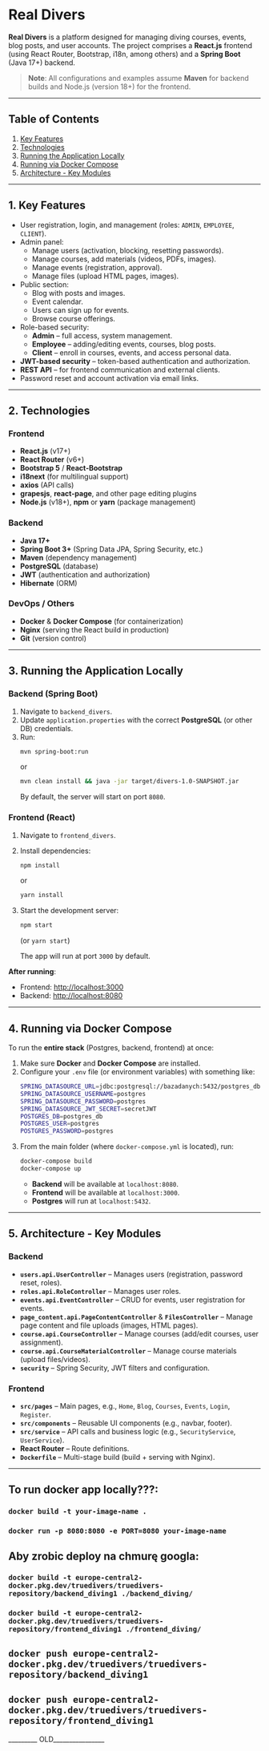 # Real Divers

**Real Divers** is a platform designed for managing diving courses, events, blog posts, and user accounts. The project comprises a **React.js** frontend (using React Router, Bootstrap, i18n, among others) and a **Spring Boot** (Java 17+) backend.

> **Note**: All configurations and examples assume **Maven** for backend builds and Node.js (version 18+) for the frontend.

---

## Table of Contents
1. [Key Features](#key-features)
2. [Technologies](#technologies)
3. [Running the Application Locally](#running-the-application-locally)
4. [Running via Docker Compose](#running-via-docker-compose)
5. [Architecture - Key Modules](#architecture---key-modules)

---

## 1. Key Features <a name="key-features"></a>
- User registration, login, and management (roles: `ADMIN`, `EMPLOYEE`, `CLIENT`).
- Admin panel:
    - Manage users (activation, blocking, resetting passwords).
    - Manage courses, add materials (videos, PDFs, images).
    - Manage events (registration, approval).
    - Manage files (upload HTML pages, images).
- Public section:
    - Blog with posts and images.
    - Event calendar.
    - Users can sign up for events.
    - Browse course offerings.
- Role-based security:
    - **Admin** – full access, system management.
    - **Employee** – adding/editing events, courses, blog posts.
    - **Client** – enroll in courses, events, and access personal data.
- **JWT-based security** – token-based authentication and authorization.
- **REST API** – for frontend communication and external clients.
- Password reset and account activation via email links.

---

## 2. Technologies <a name="technologies"></a>

### Frontend
- **React.js** (v17+)
- **React Router** (v6+)
- **Bootstrap 5** / **React-Bootstrap**
- **i18next** (for multilingual support)
- **axios** (API calls)
- **grapesjs**, **react-page**, and other page editing plugins
- **Node.js** (v18+), **npm** or **yarn** (package management)

### Backend
- **Java 17+**
- **Spring Boot 3+** (Spring Data JPA, Spring Security, etc.)
- **Maven** (dependency management)
- **PostgreSQL** (database)
- **JWT** (authentication and authorization)
- **Hibernate** (ORM)

### DevOps / Others
- **Docker** & **Docker Compose** (for containerization)
- **Nginx** (serving the React build in production)
- **Git** (version control)

---

## 3. Running the Application Locally <a name="running-the-application-locally"></a>

### Backend (Spring Boot)

1. Navigate to `backend_divers`.
2. Update `application.properties` with the correct **PostgreSQL** (or other DB) credentials.
3. Run:
   ```bash
   mvn spring-boot:run
   ```
   or
   ```bash
   mvn clean install && java -jar target/divers-1.0-SNAPSHOT.jar
   ```
   By default, the server will start on port `8080`.

### Frontend (React)

1. Navigate to `frontend_divers`.
2. Install dependencies:
   ```bash
   npm install
   ```
   or
   ```bash
   yarn install
   ```
3. Start the development server:
   ```bash
   npm start
   ```
   (or `yarn start`)

   The app will run at port `3000` by default.

**After running**:
- Frontend: [http://localhost:3000](http://localhost:3000)
- Backend: [http://localhost:8080](http://localhost:8080)

---

## 4. Running via Docker Compose <a name="running-via-docker-compose"></a>

To run the **entire stack** (Postgres, backend, frontend) at once:

1. Make sure **Docker** and **Docker Compose** are installed.
2. Configure your `.env` file (or environment variables) with something like:
   ```bash
   SPRING_DATASOURCE_URL=jdbc:postgresql://bazadanych:5432/postgres_db
   SPRING_DATASOURCE_USERNAME=postgres
   SPRING_DATASOURCE_PASSWORD=postgres
   SPRING_DATASOURCE_JWT_SECRET=secretJWT
   POSTGRES_DB=postgres_db
   POSTGRES_USER=postgres
   POSTGRES_PASSWORD=postgres
   ```
3. From the main folder (where `docker-compose.yml` is located), run:
   ```bash
   docker-compose build
   docker-compose up
   ```
    - **Backend** will be available at `localhost:8080`.
    - **Frontend** will be available at `localhost:3000`.
    - **Postgres** will run at `localhost:5432`.

---

## 5. Architecture - Key Modules <a name="architecture---key-modules"></a>

### Backend
- **`users.api.UserController`** – Manages users (registration, password reset, roles).
- **`roles.api.RoleController`** – Manages user roles.
- **`events.api.EventController`** – CRUD for events, user registration for events.
- **`page_content.api.PageContentController`** & **`FilesController`** – Manage page content and file uploads (images, HTML pages).
- **`course.api.CourseController`** – Manage courses (add/edit courses, user assignment).
- **`course.api.CourseMaterialController`** – Manage course materials (upload files/videos).
- **`security`** – Spring Security, JWT filters and configuration.

### Frontend
- **`src/pages`** – Main pages, e.g., `Home`, `Blog`, `Courses`, `Events`, `Login`, `Register`.
- **`src/components`** – Reusable UI components (e.g., navbar, footer).
- **`src/service`** – API calls and business logic (e.g., `SecurityService`, `UserService`).
- **React Router** – Route definitions.
- **`Dockerfile`** – Multi-stage build (build + serving with Nginx).


---

## To run docker app locally???:

### `docker build -t your-image-name .`
### `docker run -p 8080:8080 -e PORT=8080 your-image-name`


## Aby zrobic deploy na chmurę googla:

### `docker build -t europe-central2-docker.pkg.dev/truedivers/truedivers-repository/backend_diving1 ./backend_diving/`

### `docker build -t europe-central2-docker.pkg.dev/truedivers/truedivers-repository/frontend_diving1 ./frontend_diving/`




## `docker push europe-central2-docker.pkg.dev/truedivers/truedivers-repository/backend_diving1`

## `docker push europe-central2-docker.pkg.dev/truedivers/truedivers-repository/frontend_diving1`
_________ OLD________________